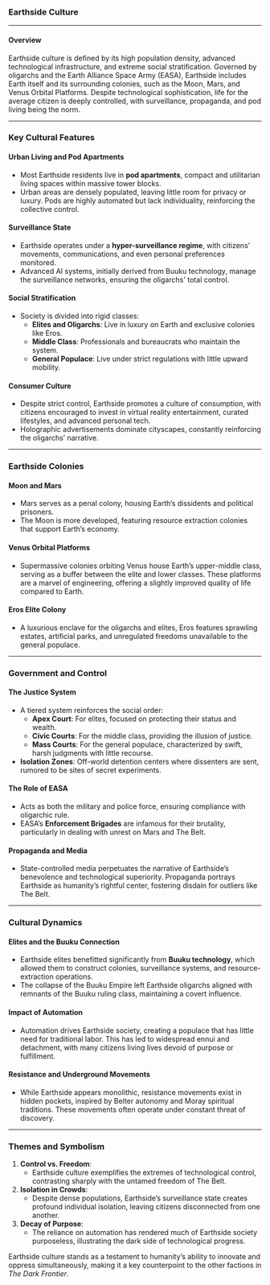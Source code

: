 ### Earthside Culture

---

#### **Overview**
Earthside culture is defined by its high population density, advanced technological infrastructure, and extreme social stratification. Governed by oligarchs and the Earth Alliance Space Army (EASA), Earthside includes Earth itself and its surrounding colonies, such as the Moon, Mars, and Venus Orbital Platforms. Despite technological sophistication, life for the average citizen is deeply controlled, with surveillance, propaganda, and pod living being the norm.

---

### **Key Cultural Features**

#### **Urban Living and Pod Apartments**
- Most Earthside residents live in **pod apartments**, compact and utilitarian living spaces within massive tower blocks.
- Urban areas are densely populated, leaving little room for privacy or luxury. Pods are highly automated but lack individuality, reinforcing the collective control.

#### **Surveillance State**
- Earthside operates under a **hyper-surveillance regime**, with citizens' movements, communications, and even personal preferences monitored. 
- Advanced AI systems, initially derived from Buuku technology, manage the surveillance networks, ensuring the oligarchs' total control.

#### **Social Stratification**
- Society is divided into rigid classes:
  - **Elites and Oligarchs**: Live in luxury on Earth and exclusive colonies like Eros.
  - **Middle Class**: Professionals and bureaucrats who maintain the system.
  - **General Populace**: Live under strict regulations with little upward mobility.

#### **Consumer Culture**
- Despite strict control, Earthside promotes a culture of consumption, with citizens encouraged to invest in virtual reality entertainment, curated lifestyles, and advanced personal tech.
- Holographic advertisements dominate cityscapes, constantly reinforcing the oligarchs’ narrative.

---

### **Earthside Colonies**

#### **Moon and Mars**
- Mars serves as a penal colony, housing Earth’s dissidents and political prisoners.
- The Moon is more developed, featuring resource extraction colonies that support Earth’s economy.

#### **Venus Orbital Platforms**
- Supermassive colonies orbiting Venus house Earth’s upper-middle class, serving as a buffer between the elite and lower classes. These platforms are a marvel of engineering, offering a slightly improved quality of life compared to Earth.

#### **Eros Elite Colony**
- A luxurious enclave for the oligarchs and elites, Eros features sprawling estates, artificial parks, and unregulated freedoms unavailable to the general populace.

---

### **Government and Control**

#### **The Justice System**
- A tiered system reinforces the social order:
  - **Apex Court**: For elites, focused on protecting their status and wealth.
  - **Civic Courts**: For the middle class, providing the illusion of justice.
  - **Mass Courts**: For the general populace, characterized by swift, harsh judgments with little recourse.
- **Isolation Zones**: Off-world detention centers where dissenters are sent, rumored to be sites of secret experiments.

#### **The Role of EASA**
- Acts as both the military and police force, ensuring compliance with oligarchic rule.
- EASA’s **Enforcement Brigades** are infamous for their brutality, particularly in dealing with unrest on Mars and The Belt.

#### **Propaganda and Media**
- State-controlled media perpetuates the narrative of Earthside’s benevolence and technological superiority. Propaganda portrays Earthside as humanity’s rightful center, fostering disdain for outliers like The Belt.

---

### **Cultural Dynamics**

#### **Elites and the Buuku Connection**
- Earthside elites benefitted significantly from **Buuku technology**, which allowed them to construct colonies, surveillance systems, and resource-extraction operations.
- The collapse of the Buuku Empire left Earthside oligarchs aligned with remnants of the Buuku ruling class, maintaining a covert influence.

#### **Impact of Automation**
- Automation drives Earthside society, creating a populace that has little need for traditional labor. This has led to widespread ennui and detachment, with many citizens living lives devoid of purpose or fulfillment.

#### **Resistance and Underground Movements**
- While Earthside appears monolithic, resistance movements exist in hidden pockets, inspired by Belter autonomy and Moray spiritual traditions. These movements often operate under constant threat of discovery.

---

### **Themes and Symbolism**
1. **Control vs. Freedom**:
   - Earthside culture exemplifies the extremes of technological control, contrasting sharply with the untamed freedom of The Belt.
2. **Isolation in Crowds**:
   - Despite dense populations, Earthside’s surveillance state creates profound individual isolation, leaving citizens disconnected from one another.
3. **Decay of Purpose**:
   - The reliance on automation has rendered much of Earthside society purposeless, illustrating the dark side of technological progress. 

Earthside culture stands as a testament to humanity’s ability to innovate and oppress simultaneously, making it a key counterpoint to the other factions in *The Dark Frontier*.